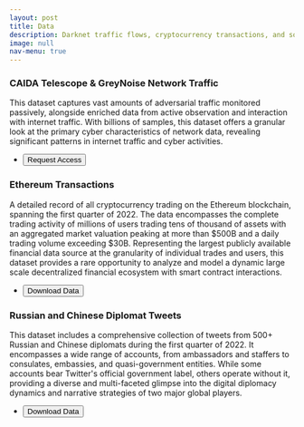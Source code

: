 ```yaml
---
layout: post
title: Data
description: Darknet traffic flows, cryptocurrency transactions, and social media activity
image: null
nav-menu: true
---
```


<div class="row">
	<div class="4u 12u$(medium)">
		<h3>CAIDA Telescope & GreyNoise Network Traffic</h3>
		<p>This dataset captures vast amounts of adversarial traffic monitored passively, alongside enriched data from active observation and interaction with internet traffic. With billions of samples, this dataset offers a granular look at the primary cyber characteristics of network data, revealing significant patterns in internet traffic and cyber activities.</p>
		<div class="12u$">
			<ul class="actions">
				<li><input type="submit" value="Request Access" class="special" /></li>
			</ul>
		</div>
	</div>
	<div class="4u 12u$(medium)">
		<h3>Ethereum Transactions</h3>
        <p>A detailed record of all cryptocurrency trading on the Ethereum blockchain, spanning the first quarter of 2022. The data encompasses the complete trading activity of millions of users trading tens of thousand of assets with an aggregated market valuation peaking at more than $500B and a daily trading volume exceeding $30B. Representing the largest publicly available financial data source at the granularity of individual trades and users, this dataset provides a rare opportunity to analyze and model a dynamic large scale decentralized financial ecosystem with smart contract interactions.</p>
		<div class="12u$">
			<ul class="actions">
				<li><input type="submit" value="Download Data" class="special" /></li>
			</ul>
		</div>
	</div>
	<div class="4u$ 12u$(medium)">
		<h3>Russian and Chinese Diplomat Tweets</h3>
		<p>This dataset includes a comprehensive collection of tweets from 500+ Russian and Chinese diplomats during the first quarter of 2022. It encompasses a wide range of accounts, from ambassadors and staffers to consulates, embassies, and quasi-government entities. While some accounts bear Twitter's official government label, others operate without it, providing a diverse and multi-faceted glimpse into the digital diplomacy dynamics and narrative strategies of two major global players.</p>
		<div class="12u$">
			<ul class="actions">
				<li><input type="submit" value="Download Data" class="special" /></li>
			</ul>
		</div>
	</div>
</div>
